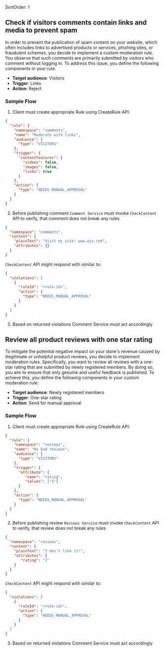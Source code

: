 SortOrder: 1
## Check if visitors comments contain links and media to prevent spam

In order to prevent the publication of spam content on your website, which often includes links to advertised
products or services, phishing sites, or fraudulent schemes, you decide to implement a custom moderation rule. You
observe that such comments are primarily submitted by visitors who comment without logging in. To address this issue,
you define the following components in your rule:

- **Target audience**: Visitors
- **Trigger**: Links
- **Action**: Reject

### Sample Flow

1. Client must create appropriate Rule using CreateRule API:

```json
{
  "rule": {
    "namespace": "comments",
    "name": "Moderate with links",
    "audience": {
      "type": "VISITORS"
    },
    "trigger": {
      "contentFeatures": {
        "videos": false,
        "images": false,
        "links": true
      }
    },
    "action": {
      "type": "NEEDS_MANUAL_APPROVAL"
    }
  }
}
```

2. Before publishing comment `Comment Service` must invoke `CheckContent` API to verify, that comment does not break any
   rules

```json
{
  "namespace": "comments",
  "content": {
    "plainText": "Visit my site! www.wix.com",
    "attributes": {}
  }
}
```

`CheckContent` API might respond with similar to:

```json
{
  "violations": [
    {
      "ruleId": "<rule-id>",
      "action": {
        "type": "NEEDS_MANUAL_APPROVAL"
      }
    }
  ]
}
```

3. Based on returned violations Comment Service must act accordingly

## Review all product reviews with one star rating

To mitigate the potential negative impact on your store's revenue caused by illegitimate or unhelpful product reviews,
you decide to implement moderation rules. Specifically, you want to review all reviews with a one-star rating that are
submitted by newly registered members. By doing so, you aim to ensure that only genuine and useful feedback is
published. To achieve this, you define the following components in your custom moderation rule:

- **Target audience**: Newly registered members
- **Trigger**: One-star rating
- **Action**: Send for manual approval

### Sample Flow

1. Client must create appropriate Rule using CreateRule API:

```json
{
  "rule": {
    "namespace": "reviews",
    "name": "No bad reviews",
    "audience": {
      "type": "VISITORS"
    },
    "trigger": {
      "attribute": {
         "name": "rating",
         "values": ["1"]
      }
    },
    "action": {
      "type": "NEEDS_MANUAL_APPROVAL"
    }
  }
}
```

2. Before publishing review `Reviews Service` must invoke `CheckContent` API to verify, that review does not break any
   rules

```json
{
  "namespace": "reviews",
  "content": {
    "plainText": "I don't like it!",
    "attributes": {
       "rating": "1"
    }
  }
}
```

`CheckContent` API might respond with similar to:

```json
{
  "violations": [
    {
      "ruleId": "<rule-id>",
      "action": {
        "type": "NEEDS_MANUAL_APPROVAL"
      }
    }
  ]
}
```

3. Based on returned violations Comment Service must act accordingly
